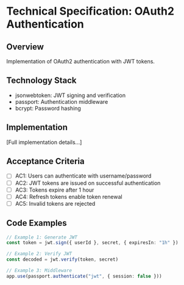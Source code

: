 # Technical Specification: OAuth2 Authentication

## Overview

Implementation of OAuth2 authentication with JWT tokens.

## Technology Stack

- jsonwebtoken: JWT signing and verification
- passport: Authentication middleware
- bcrypt: Password hashing

## Implementation

[Full implementation details...]

## Acceptance Criteria

- [ ] AC1: Users can authenticate with username/password
- [ ] AC2: JWT tokens are issued on successful authentication
- [ ] AC3: Tokens expire after 1 hour
- [ ] AC4: Refresh tokens enable token renewal
- [ ] AC5: Invalid tokens are rejected

## Code Examples

```typescript
// Example 1: Generate JWT
const token = jwt.sign({ userId }, secret, { expiresIn: "1h" })
```

```typescript
// Example 2: Verify JWT
const decoded = jwt.verify(token, secret)
```

```typescript
// Example 3: Middleware
app.use(passport.authenticate("jwt", { session: false }))
```

